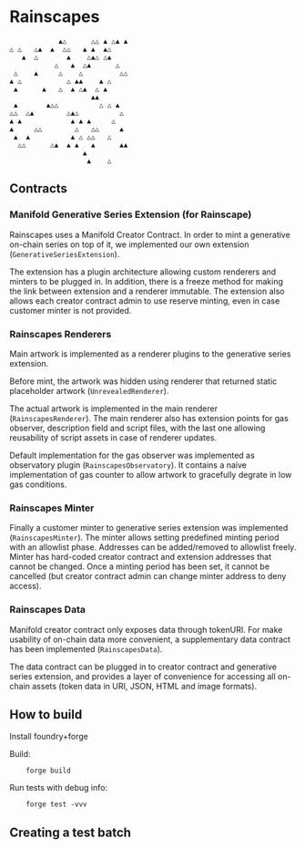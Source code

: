 # Rainscapes

                ▲△      △△ ▲ △▲ ▲    
    △ △   △▲  ▲  △△   ▲ ▲  ▲△        
       ▲  △       ▲    △▲△ △▲        
               △   ▲  △▲      △      
     △    ▲     △    △         △△    
    ▲ △           △ ▲▲    ▲ △        
     ▲      ▲   △  ▲ △▲  △ ▲         
                        ▲▲           
     ▲       ▲△△          △ △ ▲      
    △△  △▲        △▲△          △     
    ▲ ▲            ▲ ▲ ▲     △       
    ▲     △△        △   △△     ▲     
     ▲  ▲          ▲ △ △△   △        
      △△      △▲  ▲ ▲   ▲      ▲▲    
                      ▲              
                       ▲    △        

## Contracts

### Manifold Generative Series Extension (for Rainscape)

Rainscapes uses a Manifold Creator Contract. In order to mint a generative
on-chain series on top of it, we implemented our own extension (`GenerativeSeriesExtension`).

The extension has a plugin architecture allowing custom renderers and
minters to be plugged in. In addition, there is a freeze method for
making the link between extension and a renderer immutable. The extension
also allows each creator contract admin to use reserve minting, even
in case customer minter is not provided.

### Rainscapes Renderers

Main artwork is implemented as a renderer plugins to the generative series
extension.

Before mint, the artwork was hidden using renderer that returned static
placeholder artwork (`UnrevealedRenderer`).

The actual artwork is implemented in the main renderer (`RainscapesRenderer`).
The main renderer also has extension points for gas observer, description field
and script files, with the last one allowing reusability of script assets in case of renderer updates.

Default implementation for the gas observer was implemented as observatory
plugin (`RainscapesObservatory`). It contains a naive implementation of gas
counter to allow artwork to gracefully degrate in low gas conditions.

### Rainscapes Minter

Finally a customer minter to generative series extension was implemented
(`RainscapesMinter`). The minter allows setting predefined minting period with
an allowlist phase. Addresses can be added/removed to allowlist freely.
Minter has hard-coded creator contract and extension addresses that cannot be
changed. Once a minting period has been set, it cannot be cancelled
(but creator contract admin can change minter address to deny access).

### Rainscapes Data

Manifold creator contract only exposes data through tokenURI. For make 
usability of on-chain data more convenient, a supplementary data contract
has been implemented (`RainscapesData`).

The data contract can be plugged in to creator contract and generative
series extension, and provides a layer of convenience for accessing all
on-chain assets (token data in URI, JSON, HTML and image formats).

## How to build

Install foundry+forge

Build:

        forge build

Run tests with debug info:

        forge test -vvv

## Creating a test batch


